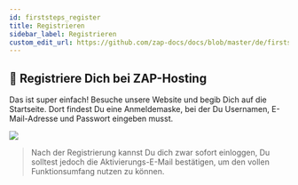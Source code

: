 ```yaml
---
id: firststeps_register
title: Registrieren
sidebar_label: Registrieren
custom_edit_url: https://github.com/zap-docs/docs/blob/master/de/firststeps_register.md
---
```


## 🔐 Registriere Dich bei ZAP-Hosting
Das ist super einfach! Besuche unsere Website und begib Dich auf die Startseite. Dort findest Du eine Anmeldemaske, bei der Du Usernamen, E-Mail-Adresse und Passwort eingeben musst.

![](https://i.imgur.com/jWAPfaG.png)

>  Nach der Registrierung kannst Du dich zwar sofort einloggen, Du solltest jedoch die Aktivierungs-E-Mail bestätigen, um den vollen Funktionsumfang nutzen zu können.